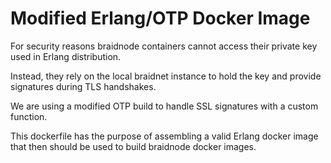 # Modified Erlang/OTP Docker Image

For security reasons braidnode containers cannot access their private key
used in Erlang distribution.

Instead, they rely on the local braidnet instance to hold the key and provide
signatures during TLS handshakes.

We are using a modified OTP build to handle SSL signatures with a custom function.

This dockerfile has the purpose of assembling a valid Erlang docker image that
then should be used to build braidnode docker images.
